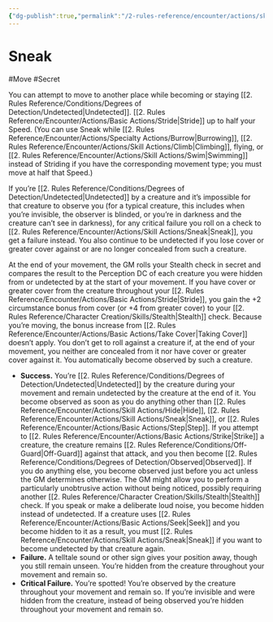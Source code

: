 ```yaml
---
{"dg-publish":true,"permalink":"/2-rules-reference/encounter/actions/skill-actions/sneak/"}
---
```


# Sneak
#Move #Secret 

You can attempt to move to another place while becoming or staying [[2. Rules Reference/Conditions/Degrees of Detection/Undetected\|Undetected]]. [[2. Rules Reference/Encounter/Actions/Basic Actions/Stride\|Stride]] up to half your Speed. (You can use Sneak while [[2. Rules Reference/Encounter/Actions/Specialty Actions/Burrow\|Burrowing]], [[2. Rules Reference/Encounter/Actions/Skill Actions/Climb\|Climbing]], flying, or [[2. Rules Reference/Encounter/Actions/Skill Actions/Swim\|Swimming]] instead of Striding if you have the corresponding movement type; you must move at half that Speed.)

If you’re [[2. Rules Reference/Conditions/Degrees of Detection/Undetected\|Undetected]] by a creature and it’s impossible for that creature to observe you (for a typical creature, this includes when you’re invisible, the observer is blinded, or you’re in darkness and the creature can’t see in darkness), for any critical failure you roll on a check to [[2. Rules Reference/Encounter/Actions/Skill Actions/Sneak\|Sneak]], you get a failure instead. You also continue to be undetected if you lose cover or greater cover against or are no longer concealed from such a creature.

At the end of your movement, the GM rolls your Stealth check in secret and compares the result to the Perception DC of each creature you were hidden from or undetected by at the start of your movement. If you have cover or greater cover from the creature throughout your [[2. Rules Reference/Encounter/Actions/Basic Actions/Stride\|Stride]], you gain the +2 circumstance bonus from cover (or +4 from greater cover) to your [[2. Rules Reference/Character Creation/Skills/Stealth\|Stealth]] check. Because you’re moving, the bonus increase from [[2. Rules Reference/Encounter/Actions/Basic Actions/Take Cover\|Taking Cover]] doesn’t apply. You don’t get to roll against a creature if, at the end of your movement, you neither are concealed from it nor have cover or greater cover against it. You automatically become observed by such a creature.

- **Success.** You’re [[2. Rules Reference/Conditions/Degrees of Detection/Undetected\|Undetected]] by the creature during your movement and remain undetected by the creature at the end of it. You become observed as soon as you do anything other than [[2. Rules Reference/Encounter/Actions/Skill Actions/Hide\|Hide]], [[2. Rules Reference/Encounter/Actions/Skill Actions/Sneak\|Sneak]], or [[2. Rules Reference/Encounter/Actions/Basic Actions/Step\|Step]]. If you attempt to [[2. Rules Reference/Encounter/Actions/Basic Actions/Strike\|Strike]] a creature, the creature remains [[2. Rules Reference/Conditions/Off-Guard\|Off-Guard]] against that attack, and you then become [[2. Rules Reference/Conditions/Degrees of Detection/Observed\|Observed]]. If you do anything else, you become observed just before you act unless the GM determines otherwise. The GM might allow you to perform a particularly unobtrusive action without being noticed, possibly requiring another [[2. Rules Reference/Character Creation/Skills/Stealth\|Stealth]] check. If you speak or make a deliberate loud noise, you become hidden instead of undetected. If a creature uses [[2. Rules Reference/Encounter/Actions/Basic Actions/Seek\|Seek]] and you become hidden to it as a result, you must [[2. Rules Reference/Encounter/Actions/Skill Actions/Sneak\|Sneak]] if you want to become undetected by that creature again.
- **Failure.** A telltale sound or other sign gives your position away, though you still remain unseen. You’re hidden from the creature throughout your movement and remain so.
- **Critical Failure.** You’re spotted! You’re observed by the creature throughout your movement and remain so. If you’re invisible and were hidden from the creature, instead of being observed you’re hidden throughout your movement and remain so.